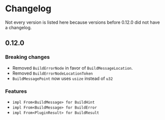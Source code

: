 # Changelog

Not every version is listed here because versions before 0.12.0 did not have a changelog.

## 0.12.0

### Breaking changes

- Removed `BuildErrorNode` in favor of `BuildMessageLocation`.
- Removed `BuildErrorNodeLocationToken`
- `BuildMessagePoint` now uses `usize` instead of `u32`

### Features

- `impl From<BuildMessage> for BuildHint`
- `impl From<BuildMessage> for BuildError`
- `impl From<PluginResult> for BuildResult`


